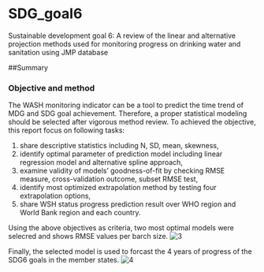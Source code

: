 # SDG_goal6
Sustainable development goal 6: A review of the linear and alternative projection methods used for monitoring progress on drinking water and sanitation using JMP database


##Summary
### Objective and method 
The WASH monitoring indicator can be a tool to predict the time trend of MDG and SDG goal achievement. Therefore, a proper statistical modeling should be selected after vigorous method review.
To achieved the objective, this report focus on following tasks: 
1) share descriptive statistics including N, SD, mean, skewness,
2) identify optimal parameter of prediction model including linear regression model and alternative spline approach,
3) examine validity of models’ goodness-of-fit by checking RMSE measure, cross-validation outcome, subset RMSE test,
4) identify most optimized extrapolation method by testing four extrapolation options,
5) share WSH status progress prediction result over WHO region and World Bank region and each country.

Using the above objectives as criteria, two most optimal models were selecred and shows RMSE values per barch size. 
![3](https://user-images.githubusercontent.com/21180571/92548788-dcb1ac80-f292-11ea-83c1-89bc0532292c.png)


Finally, the selected model is used to forcast the 4 years of progress of the SDG6 goals in the member states. 
![4](https://user-images.githubusercontent.com/21180571/92548809-eaffc880-f292-11ea-86a1-da345f8af66b.png)
